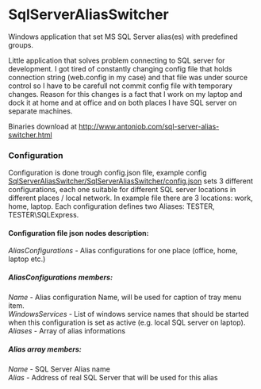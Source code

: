 # SqlServerAliasSwitcher
Windows application that set MS SQL Server alias(es) with predefined groups.

Little application that solves problem connecting to SQL server for development. I got tired of constantly changing config
file that holds connection string (web.config in my case) and that file was under source control so I have to be carefull not
commit config file with temporary changes. Reason for this changes is a fact that I work on my laptop and dock it at home and at office and on both places I have SQL server on separate machines.

Binaries download at http://www.antoniob.com/sql-server-alias-switcher.html

### Configuration
Configuration is done trough config.json file, example config [SqlServerAliasSwitcher/SqlServerAliasSwitcher/config.json](https://github.com/antonio-bakula/SqlServerAliasSwitcher/blob/master/SqlServerAliasSwitcher/config.json) sets 3 different configurations, each one suitable for different SQL server locations in different places / local network. In example file there are 3 locations: work, home, laptop. Each configuration defines two Aliases: TESTER, TESTER\SQLExpress.

#### Configuration file json nodes description:
*AliasConfigurations* - Alias configurations for one place (office, home, laptop etc.)

##### AliasConfigurations members:
*Name* - Alias configuration Name, will be used for caption of tray menu item.  
*WindowsServices* - List of  windows service names that should be started when this configuration is set as active (e.g. local SQL server on laptop).  
*Aliases* - Array of alias informations

##### Alias array members:
*Name* - SQL Server Alias name  
*Alias* - Address of real SQL Server that will be used for this alias

